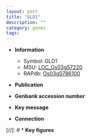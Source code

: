 ```yaml
---
layout: post
title: "GLO1"
description: ""
category: genes
tags: 
---
```


* **Information**  
    + Symbol: GLO1  
    + MSU: [LOC_Os03g57220](http://rice.uga.edu/cgi-bin/ORF_infopage.cgi?orf=LOC_Os03g57220)  
    + RAPdb: [Os03g0786100](http://rapdb.dna.affrc.go.jp/viewer/gbrowse_details/irgsp1?name=Os03g0786100)  

* **Publication**  

* **Genbank accession number**  

* **Key message**  

* **Connection**  

[//]: # * **Key figures**  


